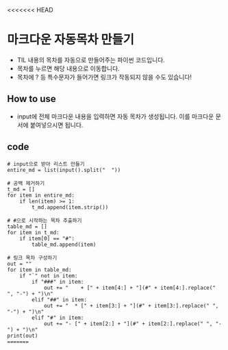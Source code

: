 <<<<<<< HEAD
# 마크다운 자동목차 만들기

* TIL 내용의 목차를 자동으로 만들어주는 파이썬 코드입니다.
* 목차를 누르면 해당 내용으로 이동합니다.
* 목차에 ? 등 특수문자가 들어가면 링크가 작동되지 않을 수도 있습니다!

## How to use

* input에 전체 마크다운 내용을 입력하면 자동 목차가 생성됩니다. 이를 마크다운 문서에 붙여넣으시면 됩니다.


## code
```
# input으로 받아 리스트 만들기
entire_md = list(input().split("  "))

# 공백 제거하기
t_md = []
for item in entire_md:
    if len(item) >= 1:
        t_md.append(item.strip())

# #으로 시작하는 목차 추출하기
table_md = []
for item in t_md:
    if item[0] == "#":
        table_md.append(item)

# 링크 목차 구성하기
out = ""
for item in table_md:
    if "`" not in item:
        if "###" in item:
            out += "    + [" + item[4:] + "](#" + item[4:].replace(" ", "-") + ")\n"
        elif "##" in item:
            out += "  * [" + item[3:] + "](#" + item[3:].replace(" ", "-") + ")\n"
        elif "#" in item:
            out += "- [" + item[2:] + "](#" + item[2:].replace(" ", "-") + ")\n"
print(out)
=======
